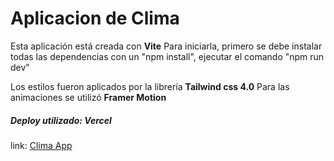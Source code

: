# Aplicacion de Clima
Esta aplicación está creada con **Vite**
Para iniciarla, primero se debe instalar todas las dependencias con un "npm install",
ejecutar el comando "npm run dev"

Los estilos fueron aplicados por la librería **Tailwind css 4.0**
Para las animaciones se utilizó **Framer Motion**
##### Deploy utilizado: **Vercel** 
link:  [Clima App](https://clima-app-eosin.vercel.app/)
